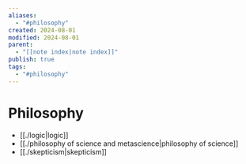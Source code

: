```yaml
---
aliases:
  - "#philosophy"
created: 2024-08-01
modified: 2024-08-01
parent:
  - "[[note index|note index]]"
publish: true
tags:
  - "#philosophy"
---
```


# Philosophy
- [[./logic|logic]]
- [[./philosophy of science and metascience|philosophy of science]]
- [[./skepticism|skepticism]]